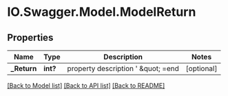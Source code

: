 # IO.Swagger.Model.ModelReturn
## Properties

Name | Type | Description | Notes
------------ | ------------- | ------------- | -------------
**_Return** | **int?** | property description   &#39; \&quot; &#x3D;end | [optional] 

[[Back to Model list]](../README.md#documentation-for-models) [[Back to API list]](../README.md#documentation-for-api-endpoints) [[Back to README]](../README.md)

